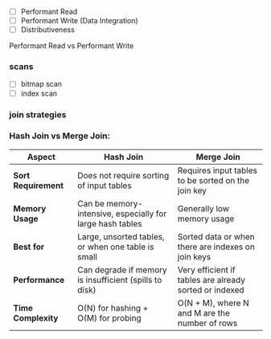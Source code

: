 
- [ ] Performant Read
- [ ] Performant Write (Data Integration)
- [ ] Distributiveness

Performant Read vs Performant Write

### scans

- [ ] bitmap scan
- [ ] index scan

### join strategies

### Hash Join vs Merge Join:

| Aspect               | **Hash Join**                                             | **Merge Join**                                         |
| -------------------- | --------------------------------------------------------- | ------------------------------------------------------ |
| **Sort Requirement** | Does not require sorting of input tables                  | Requires input tables to be sorted on the join key     |
| **Memory Usage**     | Can be memory-intensive, especially for large hash tables | Generally low memory usage                             |
| **Best for**         | Large, unsorted tables, or when one table is small        | Sorted data or when there are indexes on join keys     |
| **Performance**      | Can degrade if memory is insufficient (spills to disk)    | Very efficient if tables are already sorted or indexed |
| **Time Complexity**  | O(N) for hashing + O(M) for probing                       | O(N + M), where N and M are the number of rows         |

